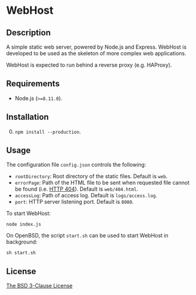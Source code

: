 # WebHost #

## Description ##

A simple static web server, powered by Node.js and Express. WebHost is developed to be used as the skeleton of more complex web applications.

WebHost is expected to run behind a reverse proxy (e.g. HAProxy).

## Requirements ##

* Node.js (`>=8.11.0`).

## Installation ##

0. `npm install --production`.

## Usage ##

The configuration file `config.json` controls the following:

* `rootDirectory`: Root directory of the static files. Default is `web`.
* `errorPage`: Path of the HTML file to be sent when requested file cannot be found (i.e. [HTTP 404](http://en.wikipedia.org/wiki/HTTP_404)). Default is `web/404.html`.
* `accessLog`: Path of access log. Default is `logs/access.log`.
* `port`: HTTP server listening port. Default is `8080`.

To start WebHost:

    node index.js

On OpenBSD, the script `start.sh` can be used to start WebHost in background:

    sh start.sh

## License ##

[The BSD 3-Clause License](http://opensource.org/licenses/BSD-3-Clause)
